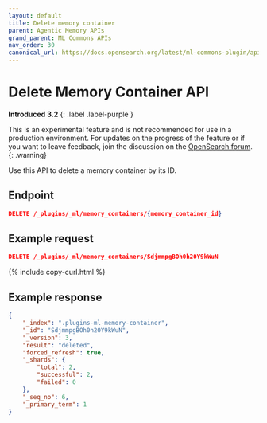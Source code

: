 ```yaml
---
layout: default
title: Delete memory container
parent: Agentic Memory APIs
grand_parent: ML Commons APIs
nav_order: 30
canonical_url: https://docs.opensearch.org/latest/ml-commons-plugin/api/agentic-memory-apis/delete-memory-container/
---
```


# Delete Memory Container API
**Introduced 3.2**
{: .label .label-purple }

This is an experimental feature and is not recommended for use in a production environment. For updates on the progress of the feature or if you want to leave feedback, join the discussion on the [OpenSearch forum](https://forum.opensearch.org/).    
{: .warning}

Use this API to delete a memory container by its ID.

## Endpoint

```json
DELETE /_plugins/_ml/memory_containers/{memory_container_id}
```

## Example request

```json
DELETE /_plugins/_ml/memory_containers/SdjmmpgBOh0h20Y9kWuN
```
{% include copy-curl.html %}

## Example response

```json
{
    "_index": ".plugins-ml-memory-container",
    "_id": "SdjmmpgBOh0h20Y9kWuN",
    "_version": 3,
    "result": "deleted",
    "forced_refresh": true,
    "_shards": {
        "total": 2,
        "successful": 2,
        "failed": 0
    },
    "_seq_no": 6,
    "_primary_term": 1
}
```